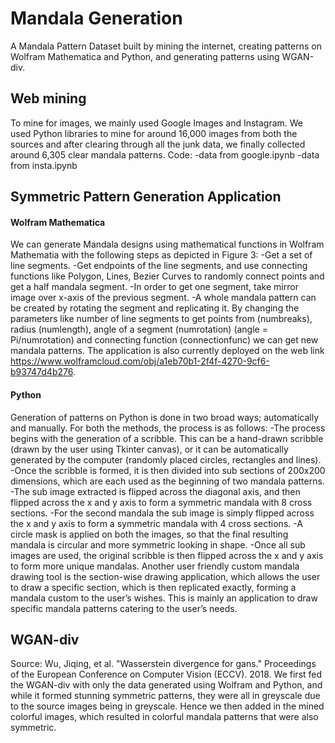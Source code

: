 # Mandala Generation
A Mandala Pattern Dataset built by mining the internet, creating patterns on Wolfram Mathematica and Python, and generating patterns using WGAN-div.

## Web mining
To mine for images, we mainly used Google Images and Instagram. We used Python libraries to mine for around 16,000 images from both the sources and after clearing through all the junk data, we finally collected around 6,305 clear mandala patterns.
Code:
-data from google.ipynb
-data from insta.ipynb

## Symmetric Pattern Generation Application
#### Wolfram Mathematica
We can generate Mandala designs using mathematical functions in Wolfram Mathematia with the following steps as depicted in Figure 3:
-Get a set of line segments. 
-Get endpoints of the line segments, and use connecting functions like Polygon, Lines, Bezier Curves to randomly connect points and get a half mandala segment.
-In order to get one segment, take mirror image over x-axis of the previous segment.
-A whole mandala pattern can be created by rotating the segment and replicating it.
By changing the parameters like number of line segments to get points from (numbreaks), radius (numlength), angle of a segment (numrotation) (angle = Pi/numrotation) and connecting function (connectionfunc) we can get new mandala patterns.
The application is also currently deployed on the web link https://www.wolframcloud.com/obj/a1eb70b1-2f4f-4270-9cf6-b93747d4b276. 

#### Python
Generation of patterns on Python is done in two broad ways; automatically and manually. For both the methods, the process is as follows:
-The process begins with the generation of a scribble. This can be a hand-drawn scribble (drawn by the user using Tkinter canvas), or it can be automatically generated by the computer (randomly placed circles, rectangles and lines). 
-Once the scribble is formed, it is then divided into sub sections of 200x200 dimensions, which are each used as the beginning of two mandala patterns. 
-The sub image extracted is flipped across the diagonal axis, and then flipped across the x and y axis to form a symmetric mandala with 8 cross sections.
-For the second mandala the sub image is simply flipped across the x and y axis to form a symmetric mandala with 4 cross sections.
-A circle mask is applied on both the images, so that the final resulting mandala is circular and more symmetric looking in shape. 
-Once all sub images are used, the original scribble is then flipped across the x and y axis to form more unique mandalas. 
Another user friendly custom mandala drawing tool is the section-wise drawing application, which allows the user to draw a specific section, which is then replicated exactly, forming a mandala custom to the user’s wishes. This is mainly an application to draw specific mandala patterns catering to the user’s needs.

## WGAN-div
Source: Wu, Jiqing, et al. "Wasserstein divergence for gans." Proceedings of the European Conference on Computer Vision (ECCV). 2018.
We first fed the WGAN-div with only the data generated using Wolfram and Python, and while it formed stunning symmetric patterns, they were all in greyscale due to the source images being in greyscale. Hence we then added in the mined colorful images, which resulted in colorful mandala patterns that were also symmetric.
